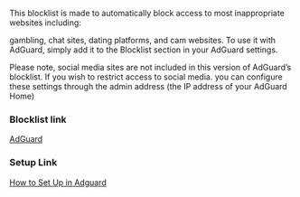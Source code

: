 This blocklist is made to automatically block access to most inappropriate websites including:

gambling, chat sites, dating platforms, and cam websites. To use it with AdGuard, simply add it to the Blocklist section in your AdGuard settings.

Please note, social media sites are not included in this version of AdGuard’s blocklist. If you wish to restrict access to social media.
you can configure these settings through the admin address (the IP address of your AdGuard Home)

### **Blocklist link**

[AdGuard](https://raw.githubusercontent.com/virtualvoyager367/Adult-Websites-Blocklist-AdGuard-/master/AdultWebsiteBlocklist.txt)

### **Setup Link**

[How to Set Up in Adguard](https://sites.google.com/view/adult-website-blocklist)

